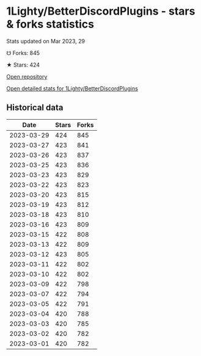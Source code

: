 # 1Lighty/BetterDiscordPlugins - stars & forks statistics

Stats updated on Mar 2023, 29

☋ Forks: 845

★ Stars: 424

[Open repository](https://github.com/1Lighty/BetterDiscordPlugins)

[Open detailed stats for 1Lighty/BetterDiscordPlugins](https://reviewgithub.com/rep/1Lighty/BetterDiscordPlugins)

## Historical data
| Date | Stars | Forks |
|------|-------|-------|
| 2023-03-29 | 424 | 845 | 
| 2023-03-27 | 423 | 841 | 
| 2023-03-26 | 423 | 837 | 
| 2023-03-25 | 423 | 836 | 
| 2023-03-23 | 423 | 829 | 
| 2023-03-22 | 423 | 823 | 
| 2023-03-20 | 423 | 815 | 
| 2023-03-19 | 423 | 812 | 
| 2023-03-18 | 423 | 810 | 
| 2023-03-16 | 423 | 809 | 
| 2023-03-15 | 422 | 808 | 
| 2023-03-13 | 422 | 809 | 
| 2023-03-12 | 423 | 805 | 
| 2023-03-11 | 422 | 802 | 
| 2023-03-10 | 422 | 802 | 
| 2023-03-09 | 422 | 798 | 
| 2023-03-07 | 422 | 794 | 
| 2023-03-05 | 422 | 791 | 
| 2023-03-04 | 420 | 788 | 
| 2023-03-03 | 420 | 785 | 
| 2023-03-02 | 420 | 782 | 
| 2023-03-01 | 420 | 782 | 

